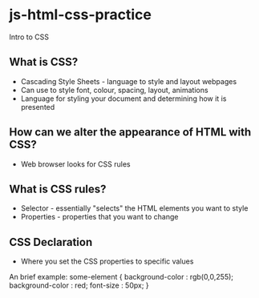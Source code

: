 # js-html-css-practice

Intro to CSS

## What is CSS?

- Cascading Style Sheets - language to style and layout webpages
- Can use to style font, colour, spacing, layout, animations
- Language for styling your document and determining how it is presented

## How can we alter the appearance of HTML with CSS?

- Web browser looks for CSS rules

## What is CSS rules?

- Selector - essentially "selects" the HTML elements you want to style
- Properties - properties that you want to change

## CSS Declaration

- Where you set the CSS properties to specific values


An brief example:
some-element {
	background-color : rgb(0,0,255);	
	background-color : red;	
	font-size : 50px;
}